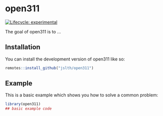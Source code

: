 
# open311

<!-- badges: start -->
[![Lifecycle: experimental](https://img.shields.io/badge/lifecycle-experimental-orange.svg)](https://lifecycle.r-lib.org/articles/stages.html#experimental)
<!-- badges: end -->

The goal of open311 is to ...

## Installation

You can install the development version of open311 like so:

``` r
remotes::install_github("jslth/open311")
```

## Example

This is a basic example which shows you how to solve a common problem:

``` r
library(open311)
## basic example code
```

